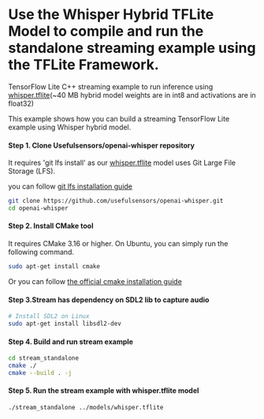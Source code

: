 # Use the Whisper Hybrid TFLite Model to compile and run the standalone streaming example using the TFLite Framework.
TensorFlow Lite C++ streaming example to run inference using [whisper.tflite](https://github.com/usefulsensors/openai-whisper/blob/main/models/whisper.tflite)(~40 MB hybrid model weights are in int8 and activations are in float32)

This example shows how you can build a streaming TensorFlow Lite example using Whisper hybrid model.

#### Step 1. Clone Usefulsensors/openai-whisper repository

It requires 'git lfs install' as our [whisper.tflite](https://github.com/usefulsensors/openai-whisper/blob/main/models/whisper.tflite) model uses Git Large File Storage (LFS).

you can follow
[git lfs installation guide](https://git-lfs.github.com/)

```sh
git clone https://github.com/usefulsensors/openai-whisper.git
cd openai-whisper
```
#### Step 2. Install CMake tool

It requires CMake 3.16 or higher. On Ubuntu, you can simply run the following
command.

```sh
sudo apt-get install cmake
```
Or you can follow
[the official cmake installation guide](https://cmake.org/install/)

#### Step 3.Stream has dependency on SDL2 lib to capture audio

```sh
# Install SDL2 on Linux
sudo apt-get install libsdl2-dev
```

#### Step 4. Build and run stream example 

```sh
cd stream_standalone
cmake ./
cmake --build . -j
```

#### Step 5. Run the stream example with whisper.tflite model
```sh
./stream_standalone ../models/whisper.tflite
```

